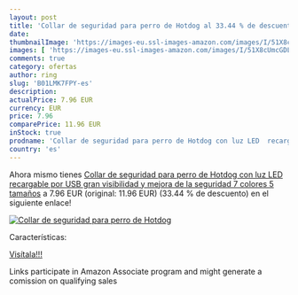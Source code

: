 ```yaml
---
layout: post
title: 'Collar de seguridad para perro de Hotdog al 33.44 % de descuento'
date: 
thumbnailImage: 'https://images-eu.ssl-images-amazon.com/images/I/51X8cUmcGDL._SL200_.jpg'
images: [ 'https://images-eu.ssl-images-amazon.com/images/I/51X8cUmcGDL._SL200_.jpg' ]
comments: true
category: ofertas
author: ring
slug: 'B01LMK7FPY-es'
description:
actualPrice: 7.96 EUR
currency: EUR
price: 7.96
comparePrice: 11.96 EUR
inStock: true
prodname: 'Collar de seguridad para perro de Hotdog con luz LED  recargable por USB  gran visibilidad y mejora de la seguridad  7 colores  5 tamaños'
country: 'es'
---
```


Ahora mismo tienes [Collar de seguridad para perro de Hotdog con luz LED  recargable por USB  gran visibilidad y mejora de la seguridad  7 colores  5 tamaños](https://www.amazon.es/dp/B01LMK7FPY/?tag=tolees-21) a 7.96 EUR (original: 11.96 EUR) (33.44 %  de descuento) en el siguiente enlace!

[![Collar de seguridad para perro de Hotdog](https://images-eu.ssl-images-amazon.com/images/I/51X8cUmcGDL._SL200_.jpg)](https://www.amazon.es/dp/B01LMK7FPY/?tag=tolees-21)

Características:


[Visítala!!!](https://www.amazon.es/dp/B01LMK7FPY/?tag=tolees-21)

Links participate in Amazon Associate program and might generate a comission on qualifying sales
